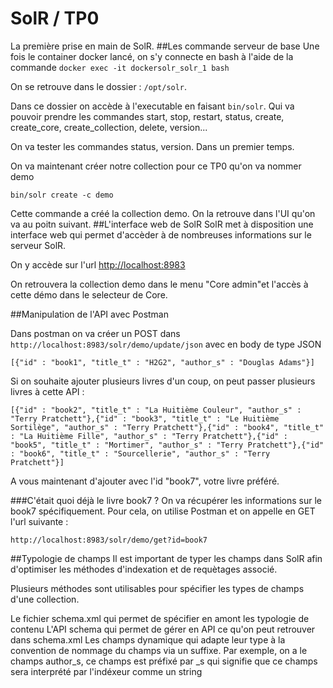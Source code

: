 # SolR / TP0
La première prise en main de SolR.
##Les commande serveur de base
Une fois le container docker lancé, on s'y connecte en bash à l'aide de la commande `docker exec -it dockersolr_solr_1 bash`

On se retrouve dans le dossier :
`/opt/solr`.

Dans ce dossier on accède à l'executable en faisant `bin/solr`. Qui va pouvoir prendre les commandes start, stop, restart, status, create, create_core, create_collection, delete, version...

On va tester les commandes  status, version. Dans un premier temps.

On va maintenant créer notre collection pour ce TP0 qu'on va nommer demo

	bin/solr create -c demo

Cette commande a créé la collection demo. On la retrouve dans l'UI qu'on va au poitn suivant.
##L'interface web de SolR
SolR met à disposition une interface web qui permet d'accèder à de nombreuses informations sur le serveur SolR.

On y accède sur l'url [http://localhost:8983](http://localhost:8983)

On retrouvera la collection demo dans le menu "Core admin"et l'accès à cette démo dans le selecteur de Core.

##Manipulation de l'API avec Postman

Dans postman on va créer un POST dans `http://localhost:8983/solr/demo/update/json` avec en body de type JSON 
	
	[{"id" : "book1", "title_t" : "H2G2", "author_s" : "Douglas Adams"}]
	
Si on souhaite ajouter plusieurs livres d'un coup, on peut passer plusieurs livres à cette API :

	[{"id" : "book2", "title_t" : "La Huitième Couleur", "author_s" : "Terry Pratchett"},{"id" : "book3", "title_t" : "Le Huitième Sortilège", "author_s" : "Terry Pratchett"},{"id" : "book4", "title_t" : "La Huitième Fille", "author_s" : "Terry Pratchett"},{"id" : "book5", "title_t" : "Mortimer", "author_s" : "Terry Pratchett"},{"id" : "book6", "title_t" : "Sourcellerie", "author_s" : "Terry Pratchett"}]
	
A vous maintenant d'ajouter avec l'id "book7", votre livre préféré.

###C'était quoi déjà le livre book7 ?
On va récupérer les informations sur le book7 spécifiquement. Pour cela, on utilise Postman et on appelle en GET l'url suivante :

	http://localhost:8983/solr/demo/get?id=book7
##Typologie de champs
Il est important de typer les champs dans SolR afin d'optimiser les méthodes d'indexation et de requètages associé.

Plusieurs méthodes sont utilisables pour spécifier les types de champs d'une collection.
	
Le fichier schema.xml qui permet de spécifier en amont les typologie de contenu
L'API schema qui permet de gérer en API ce qu'on peut retrouver dans schema.xml
Les champs dynamique qui adapte leur type à la convention de nommage du champs via un suffixe. Par exemple, on a le champs author_s, ce champs est préfixé par _s qui signifie que ce champs sera interprété par l'indéxeur comme un string